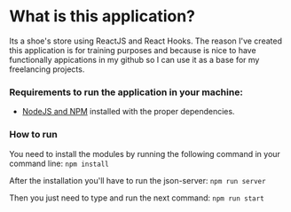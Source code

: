# What is this application?
Its a shoe's store using ReactJS and React Hooks. The reason I've created this application is for training purposes and because is nice to have functionally appications in my github so I can use it as a base for my freelancing projects.

### Requirements to run the application in your machine:
- [NodeJS and NPM](https://nodejs.org/en/ "NodeJS and NPM") installed with the proper dependencies.

### How to run
You need to install the modules by running the following command in your command line:
`npm install`

After the installation you'll have to run the json-server:
`npm run server`

Then you just need to type and run the next command:
`npm run start`